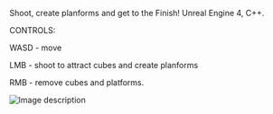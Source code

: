 Shoot, create planforms and get to the Finish! Unreal Engine 4, C++.


CONTROLS:

WASD - move

LMB - shoot to attract cubes and create planforms

RMB - remove cubes and platforms. 

![Image description](https://i.imgur.com/1n6vYrE.jpg)
